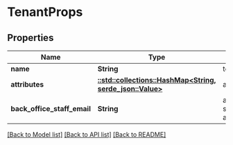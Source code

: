 # TenantProps

## Properties

Name | Type | Description | Notes
------------ | ------------- | ------------- | -------------
**name** | **String** | tenant name | 
**attributes** | [**::std::collections::HashMap<String, serde_json::Value>**](serde_json::Value.md) | attribute info | 
**back_office_staff_email** | **String** | administrative staff email address | 

[[Back to Model list]](../README.md#documentation-for-models) [[Back to API list]](../README.md#documentation-for-api-endpoints) [[Back to README]](../README.md)


